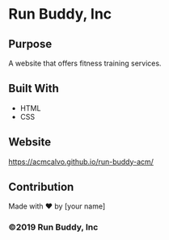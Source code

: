 # Run Buddy, Inc

## Purpose
A website that offers fitness training services. 

## Built With
* HTML
* CSS

## Website
https://acmcalvo.github.io/run-buddy-acm/

## Contribution
Made with ❤️ by [your name]

### ©️2019 Run Buddy, Inc 
